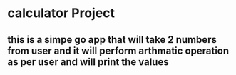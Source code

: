 # calculator Project 

## this is a simpe go app that will take 2 numbers from user and it will perform arthmatic operation as per user and will print the values


